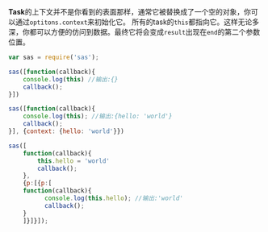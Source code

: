 **Task**的上下文并不是你看到的表面那样，通常它被替换成了一个空的对象，你可以通过`optitons.context`来初始化它。
所有的task的`this`都指向它。这样无论多深，你都可以方便的仿问到数据。最终它将会变成`result`出现在`end`的第二个参数位置。
```js
var sas = require('sas');

sas([function(callback){
    console.log(this) //输出:{}
    callback();
}])

sas([function(callback){
    console.log(this); //输出:{hello: 'world'}
    callback();
}], {context: {hello: 'world'}})

sas([
    function(callback){
        this.hello = 'world'
        callback();
    }, 
    {p:[{p:[
    function(callback){
          console.log(this.hello); //输出:'world'
          callback();
    }
    ]}]}]);
```